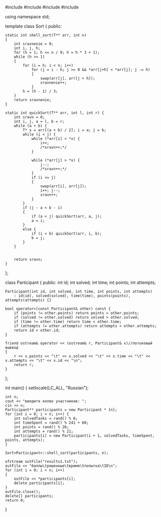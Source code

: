 #include <iostream>
#include <fstream>
#include <cstdlib>
#include <ctime>

using namespace std;

template <typename T>
class Sort {
public:

	static int shell_sort(T** arr, int n)
	{
		int sravnenie = 0;
		int i, j, h;
		for (h = 1; h <= n / 9; h = h * 3 + 1);
		while (h >= 1)
		{
			for (i = h; i < n; i++)
				for (j = i - h; j >= 0 && *arr[j+h] < *arr[j]; j -= h)
				{
					swap(arr[j], arr[j + h]);
					sravnenie++;
				}
			h = (h - 1) / 3;
		}
		return sravnenie;
	}

	static int quickSort(T** arr, int l, int r) {
		int sravn = 0;
		int i, j, a = l, b = r;
		while (a < b) {
			T* x = arr[(a + b) / 2]; i = a; j = b;
			while (i < j) {
				while (*arr[i] < *x) {
					i++;
					/*sravn++;*/
				}

				while (*arr[j] > *x) {
					j--;
					/*sravn++;*/
				}
				if (i <= j)
				{
					swap(arr[i], arr[j]);
					i++; j--;
					sravn++;
				}
			}
			if (j - a < b - i)
			{
				if (a < j) quickSort(arr, a, j);
				a = i;
			}
			else {
				if (i < b) quickSort(arr, i, b);
				b = j;
			}
		}


		return sravn;
	}
};

class Participant {
public:
    int id;
    int solved;
    int time;
    int points;
    int attempts;

    Participant(int id, int solved, int time, int points, int attempts)
        : id(id), solved(solved), time(time), points(points), attempts(attempts) {}

    bool operator<(const Participant& other) const {
        if (points != other.points) return points > other.points;
        if (solved != other.solved) return solved > other.solved;
        if (time != other.time) return time < other.time;
        if (attempts != other.attempts) return attempts < other.attempts;
        return id < other.id;
    }

    friend ostream& operator << (ostream& r, Participant& x)//потоковый выввод 
    {
        r << x.points << "\t" << x.solved << "\t" << x.time << "\t" << x.attempts << "\t" << x.id << "\n";
        return r;
    }
};


int main() {
    setlocale(LC_ALL, "Russian");

    int n;
    cout << "введите колво участников: ";
    cin >> n;
    Participant** participants = new Participant * [n];
    for (int i = 0; i < n; i++) {
        int solvedTasks = rand() % 6;
        int timeSpent = rand() % 241 + 60;
        int points = rand() % 26;
        int attempts = rand() % 21;
        participants[i] = new Participant(i + 1, solvedTasks, timeSpent, points, attempts);
    }

    Sort<Participant>::shell_sort(participants, n);

    ofstream outFile("results1.txt");
    outFile << "баллы\tрешенные\tвремя\tпопытка\tID\n";
    for (int i = 0; i < n; i++)
    {
        outFile << *participants[i];
        delete participants[i];
    }
    outFile.close();
    delete[] participants;
    return 0;
}
